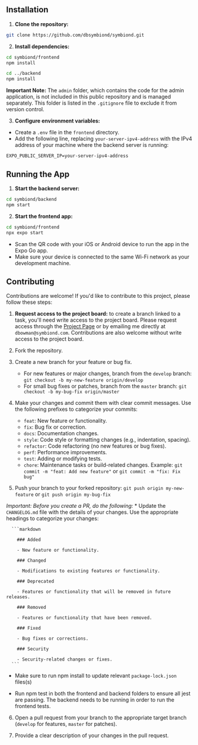 ## Installation

1. **Clone the repository:**
  ```bash
  git clone https://github.com/dbsymbiond/symbiond.git
  ```

2. **Install dependencies:**
  ```bash
  cd symbiond/frontend
  npm install
  ```
  ```bash
  cd ../backend
  npm install
  ```
  **Important Note:**
  The `admin` folder, which contains the code for the admin application, is not included in this public repository and is managed separately. This folder is listed in the `.gitignore` file to exclude it from version control.

3. **Configure environment variables:**
  * Create a `.env` file in the `frontend` directory.
  * Add the following line, replacing `your-server-ipv4-address` with the IPv4 address of your machine where the backend server is running:
  ```
  EXPO_PUBLIC_SERVER_IP=your-server-ipv4-address
  ```

## Running the App

1.  **Start the backend server:**
  ```bash
  cd symbiond/backend
  npm start
  ```

2.  **Start the frontend app:**
  ```bash
  cd symbiond/frontend
  npx expo start
  ```
  * Scan the QR code with your iOS or Android device to run the app in the Expo Go app.
  * Make sure your device is connected to the same Wi-Fi network as your development machine.

## Contributing

Contributions are welcome! If you'd like to contribute to this project, please follow these steps:

1. **Request access to the project board:** to create a branch linked to a task, you'll need write access to the project board. Please request access through the [Project Page](https://github.com/users/dbsymbiond/projects/5) or by emailing me directly at `dbowman@symbiond.com`. Contributions are also welcome without write access to the project board.

2. Fork the repository.

3. Create a new branch for your feature or bug fix.

    * For new features or major changes, branch from the `develop` branch: `git checkout -b my-new-feature origin/develop`
    * For small bug fixes or patches, branch from the `master` branch: `git checkout -b my-bug-fix origin/master`

4. Make your changes and commit them with clear commit messages.  Use the following prefixes to categorize your commits:
    * `feat`:  New feature or functionality.
    * `fix`: Bug fix or correction.
    * `docs`:  Documentation changes.
    * `style`: Code style or formatting changes (e.g., indentation, spacing).
    * `refactor`: Code refactoring (no new features or bug fixes).
    * `perf`: Performance improvements.
    * `test`:  Adding or modifying tests.
    * `chore`:  Maintenance tasks or build-related changes.
    Example: `git commit -m "feat: Add new feature"` or `git commit -m "fix: Fix bug"`
   
5. Push your branch to your forked repository: `git push origin my-new-feature` or `git push origin my-bug-fix`

  *Important: Before you create a PR, do the following:*
    * Update the `CHANGELOG.md` file with the details of your changes. Use the appropriate headings to categorize your changes:
      
      ```markdown
        
        ### Added

        - New feature or functionality.

        ### Changed

        - Modifications to existing features or functionality.

        ### Deprecated

        - Features or functionality that will be removed in future releases.

        ### Removed

        - Features or functionality that have been removed.

        ### Fixed

        - Bug fixes or corrections.

        ### Security

        - Security-related changes or fixes.
      ```
  * Make sure to run npm install to update relevant `package-lock.json` files(s)


  * Run npm test in both the frontend and backend folders to ensure all jest are passing. The backend needs to be running in order to run the frontend tests.


6. Open a pull request from your branch to the appropriate target branch (`develop` for features, `master` for patches).

7. Provide a clear description of your changes in the pull request.
